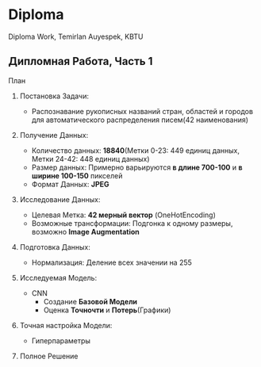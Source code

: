 # Diploma
Diploma Work, Temirlan Auyespek, KBTU

## Дипломная Работа, Часть 1

План

1. Постановка Задачи:
   - Распознавание рукописных названий стран, областей и городов для автоматического распределения писем(42 наименования)

2. Получение Данных:
   - Количество данных:       **18840**(Метки 0-23: 449 единиц данных, Метки 24-42: 448 единиц данных)
   - Размер данных:           Примерно варьируются **в длине 700-100** и **в ширине 100-150** пикселей
   - Формат Данных:           **JPEG**

3. Исследование Данных:
   - Целевая Метка:              **42 мерный вектор** (OneHotEncoding)
   - Возможные трансформации:    Подгонка к одному размеры, возможно **Image Augmentation**
   
4. Подготовка Данных:
   - Нормализация:              Деление всех значении на 255
   
5. Исследуемая Модель:
   - CNN
     - Создание **Базовой Модели**
     - Оценка **Точночти** и **Потерь**(Графики)
   
6. Точная настройка Модели:
   - Гиперпараметры
   
7. Полное Решение
